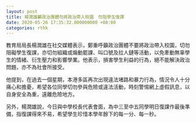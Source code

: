 ```yaml
---
layout: post
title: 楊潤雄籲政治團體勿將政治帶入校園　勿阻學生復課
date: 2020-05-26 17:35:32.000000000 +08:00
categories: rthk
---
```


教育局局長楊潤雄在社交媒體表示，鄭重呼籲政治團體不要將政治帶入校園，切勿阻礙學生復課，亦切勿組織或煽動罷課、叫口號及拉人鏈等活動，以免牽動無辜學生的情緒、衍生壓力和影響學業。他表示，損害學生利益的行為，絕不能解決政治問題，亦不為社會所接受。

他提到，在過去一個星期，本港多區再次出現違法堵路和暴力行為，情況令人十分痛心和擔憂，希望各位同學切勿參與危險或違法活動，時刻警惕網上虛假訊息，以自身安全為重，遠離危險地方。

另外，楊潤雄說，今日與中學校長代表會面，為中三至中五同學明日復課作最後準備，指復課得來不易，希望學生珍惜本學年餘下的每一分、每一秒。

